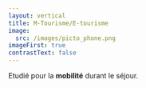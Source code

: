```yaml
---
layout: vertical
title: M-Tourisme/E-tourisme
image:
  src: /images/picto_phone.png
imageFirst: true
contrastText: false
---
```

Etudié pour la **mobilité** durant le séjour.
